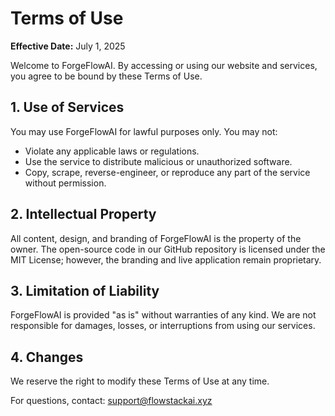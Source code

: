 # Terms of Use

**Effective Date:** July 1, 2025

Welcome to ForgeFlowAI. By accessing or using our website and services, you agree to be bound by these Terms of Use.

## 1. Use of Services
You may use ForgeFlowAI for lawful purposes only. You may not:
- Violate any applicable laws or regulations.
- Use the service to distribute malicious or unauthorized software.
- Copy, scrape, reverse-engineer, or reproduce any part of the service without permission.

## 2. Intellectual Property
All content, design, and branding of ForgeFlowAI is the property of the owner. The open-source code in our GitHub repository is licensed under the MIT License; however, the branding and live application remain proprietary.

## 3. Limitation of Liability
ForgeFlowAI is provided "as is" without warranties of any kind. We are not responsible for damages, losses, or interruptions from using our services.

## 4. Changes
We reserve the right to modify these Terms of Use at any time.

For questions, contact: support@flowstackai.xyz
